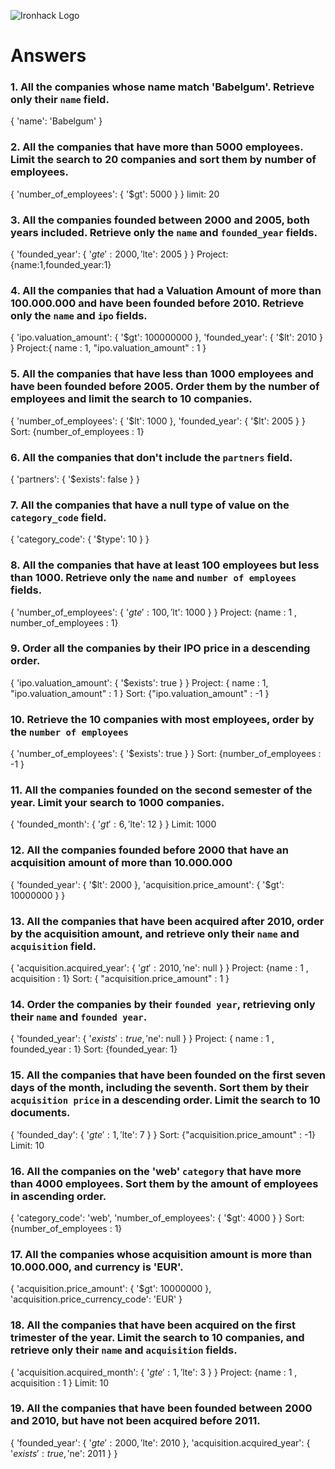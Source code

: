 ![Ironhack Logo](https://i.imgur.com/1QgrNNw.png)

# Answers

### 1. All the companies whose name match 'Babelgum'. Retrieve only their `name` field.
{
'name': 'Babelgum'
}

### 2. All the companies that have more than 5000 employees. Limit the search to 20 companies and sort them by **number of employees**.

{
'number_of_employees': {
'$gt': 5000
}
}
limit: 20

### 3. All the companies founded between 2000 and 2005, both years included. Retrieve only the `name` and `founded_year` fields.

{
'founded_year': {
'$gte': 2000, 
    '$lte': 2005
}
}
Project:{name:1,founded_year:1}

### 4. All the companies that had a Valuation Amount of more than 100.000.000 and have been founded before 2010. Retrieve only the `name` and `ipo` fields.

{
'ipo.valuation_amount': {
'$gt': 100000000
  }, 
  'founded_year': {
    '$lt': 2010
}
}
Project:{ name : 1, "ipo.valuation_amount" : 1 }

### 5. All the companies that have less than 1000 employees and have been founded before 2005. Order them by the number of employees and limit the search to 10 companies.

{
'number_of_employees': {
'$lt': 1000
  }, 
  'founded_year': {
    '$lt': 2005
}
}
Sort: {number_of_employees : 1}

### 6. All the companies that don't include the `partners` field.

{
'partners': {
'$exists': false
}
}

### 7. All the companies that have a null type of value on the `category_code` field.

{
'category_code': {
'$type': 10
}
}

### 8. All the companies that have at least 100 employees but less than 1000. Retrieve only the `name` and `number of employees` fields.

{
'number_of_employees': {
'$gte': 100, 
    '$lt': 1000
}
}
Project: {name : 1 , number_of_employees : 1}

### 9. Order all the companies by their IPO price in a descending order.

{
'ipo.valuation_amount': {
'$exists': true
}
}
Project: { name : 1, "ipo.valuation_amount" : 1 }
Sort: {"ipo.valuation_amount" : -1 }

### 10. Retrieve the 10 companies with most employees, order by the `number of employees`

{
'number_of_employees': {
'$exists': true
}
}
Sort: {number_of_employees : -1 }

### 11. All the companies founded on the second semester of the year. Limit your search to 1000 companies.

{
'founded_month': {
'$gt': 6, 
    '$lte': 12
}
}
Limit: 1000

### 12. All the companies founded before 2000 that have an acquisition amount of more than 10.000.000

{
'founded_year': {
'$lt': 2000
  }, 
  'acquisition.price_amount': {
    '$gt': 10000000
}
}

### 13. All the companies that have been acquired after 2010, order by the acquisition amount, and retrieve only their `name` and `acquisition` field.

{
'acquisition.acquired_year': {
'$gt': 2010, 
    '$ne': null
}
}
Project: {name : 1 , acquisition : 1}
Sort: { "acquisition.price_amount" : 1 }

### 14. Order the companies by their `founded year`, retrieving only their `name` and `founded year`.

{
'founded_year': {
'$exists': true, 
    '$ne': null
}
}
Project: { name : 1 , founded_year : 1}
Sort: {founded_year: 1}

### 15. All the companies that have been founded on the first seven days of the month, including the seventh. Sort them by their `acquisition price` in a descending order. Limit the search to 10 documents.

{
'founded_day': {
'$gte': 1, 
    '$lte': 7
}
}
Sort: {"acquisition.price_amount" : -1}
Limit: 10

### 16. All the companies on the 'web' `category` that have more than 4000 employees. Sort them by the amount of employees in ascending order.

{
'category_code': 'web',
'number_of_employees': {
'$gt': 4000
}
}
Sort: {number_of_employees : 1}

### 17. All the companies whose acquisition amount is more than 10.000.000, and currency is 'EUR'.

{
'acquisition.price_amount': {
'$gt': 10000000
},
'acquisition.price_currency_code': 'EUR'
}

### 18. All the companies that have been acquired on the first trimester of the year. Limit the search to 10 companies, and retrieve only their `name` and `acquisition` fields.

{
'acquisition.acquired_month': {
'$gte': 1, 
    '$lte': 3
}
}
Project: {name : 1 , acquisition : 1 }
Limit: 10

### 19. All the companies that have been founded between 2000 and 2010, but have not been acquired before 2011.

{
'founded_year': {
'$gte': 2000, 
    '$lte': 2010
},
'acquisition.acquired_year': {
'$exists': true, 
    '$ne': 2011
}
}
